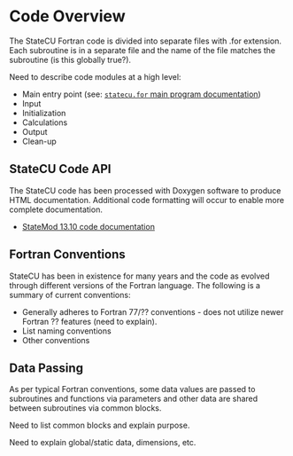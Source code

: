 # Code Overview

The StateCU Fortran code is divided into separate files with .for extension.
Each subroutine is in a separate file and the name of the file matches the subroutine (is this globally true?).

Need to describe code modules at a high level:

* Main entry point (see: [`statecu.for` main program documentation](http://software.openwaterfoundation.org/cdss/statecu/13.10/doc-api/statecu_8for.html))
* Input
* Initialization
* Calculations
* Output
* Clean-up

## StateCU Code API

The StateCU code has been processed with Doxygen software to produce HTML documentation.
Additional code formatting will occur to enable more complete documentation.

* [StateMod 13.10 code documentation](http://software.openwaterfoundation.org/cdss/statecu/13.10/doc-api/index.html)

## Fortran Conventions

StateCU has been in existence for many years and the code as evolved through different versions of the Fortran language.
The following is a summary of current conventions:

* Generally adheres to Fortran 77/?? conventions - does not utilize newer Fortran ?? features (need to explain).
* List naming conventions
* Other conventions

## Data Passing

As per typical Fortran conventions, some data values are passed to subroutines and functions via parameters
and other data are shared between subroutines via common blocks.

Need to list common blocks and explain purpose.

Need to explain global/static data, dimensions, etc.
